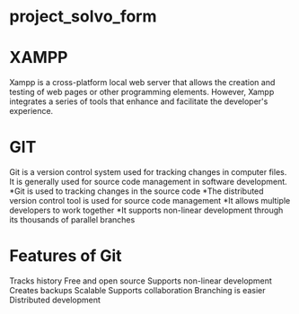 # project_solvo_form

# XAMPP 
Xampp is a cross-platform local web server that allows the creation and testing of web pages or other programming elements. 
However, Xampp integrates a series of tools that enhance and facilitate the developer's experience.

# GIT 
Git is a version control system used for tracking changes in computer files. It is generally used for source code management in software development.
*Git is used to tracking changes in the source code
*The distributed version control tool is used for source code management
*It allows multiple developers to work together
*It supports non-linear development through its thousands of parallel branches

# Features of Git
Tracks history
Free and open source
Supports non-linear development
Creates backups
Scalable
Supports collaboration
Branching is easier
Distributed development
